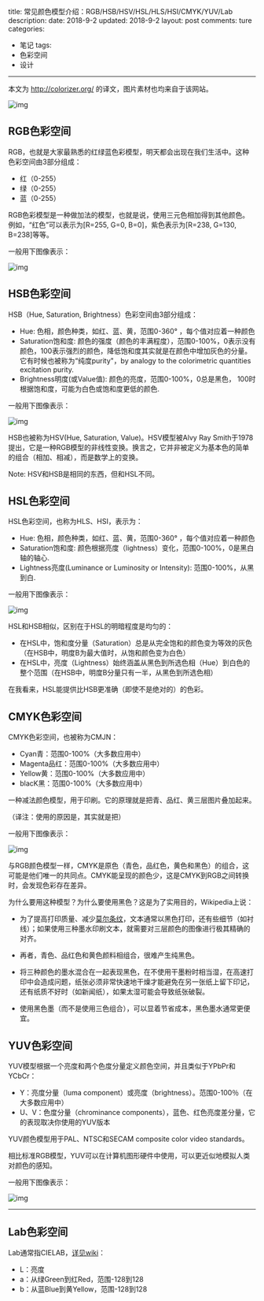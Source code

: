 title: 常见颜色模型介绍：RGB/HSB/HSV/HSL/HLS/HSI/CMYK/YUV/Lab
description: 
date: 2018-9-2
updated: 2018-9-2
layout: post
comments: ture
categories:
- 笔记
tags: 
- 色彩空间
- 设计
---

本文为 http://colorizer.org/ 的译文，图片素材也均来自于该网站。

![img](http://noodlefighter.com/post/note_color_space/yuv.png)

<!--more-->

## RGB色彩空间

RGB，也就是大家最熟悉的红绿蓝色彩模型，明天都会出现在我们生活中。这种色彩空间由3部分组成：

* 红（0-255）
* 绿（0-255）
* 蓝（0-255）

RGB色彩模型是一种做加法的模型，也就是说，使用三元色相加得到其他颜色。
例如，“红色”可以表示为[R=255, G=0, B=0]，紫色表示为[R=238, G=130, B=238]等等。

一般用下图像表示：

![img](rgb.png)

## HSB色彩空间

HSB（Hue, Saturation, Brightness）色彩空间由3部分组成：

* Hue: 色相，颜色种类，如红、蓝、黄，范围0-360° ，每个值对应着一种颜色
* Saturation饱和度: 颜色的强度（颜色的丰满程度），范围0-100%，0表示没有颜色，100表示强烈的颜色，降低饱和度其实就是在颜色中增加灰色的分量。它有时候也被称为“纯度purity"，by analogy to the colorimetric quantities excitation purity.
* Brightness明度(或Value值): 颜色的亮度，范围0-100%，0总是黑色， 100时根据饱和度，可能为白色或饱和度更低的颜色.

一般用下图像表示：

![img](hsv.png)

HSB也被称为HSV(Hue, Saturation, Value)。HSV模型被Alvy Ray Smith于1978提出，它是一种RGB模型的非线性变换。换言之，它并非被定义为基本色的简单的组合（相加、相减），而是数学上的变换。

Note: HSV和HSB是相同的东西，但和HSL不同。

## HSL色彩空间 

HSL色彩空间，也称为HLS、HSI，表示为：

* Hue: 色相，颜色种类，如红、蓝、黄，范围0-360° ，每个值对应着一种颜色
* Saturation饱和度: 颜色根据亮度（lightness）变化，范围0-100%，0是黑白轴的轴心.
* Lightness亮度(Luminance or Luminosity or Intensity): 范围0-100%，从黑到白.

一般用下图像表示：

![img](hsl.png)

HSL和HSB相似，区别在于HSL的明暗程度是均匀的：

* 在HSL中，饱和度分量（Saturation）总是从完全饱和的颜色变为等效的灰色（在HSB中，明度B为最大值时，从饱和颜色变为白色）
* 在HSL中，亮度（Lightness）始终涵盖从黑色到所选色相（Hue）到白色的整个范围（在HSB中，明度B分量只有一半，从黑色到所选色相）

在我看来，HSL能提供比HSB更准确（即使不是绝对的）的色彩。

## CMYK色彩空间

CMYK色彩空间，也被称为CMJN：

* Cyan青：范围0-100%（大多数应用中）
* Magenta品红：范围0-100%（大多数应用中）
* Yellow黄：范围0-100%（大多数应用中）
* blacK黑：范围0-100%（大多数应用中）

一种减法颜色模型，用于印刷。它的原理就是把青、品红、黄三层图片叠加起来。

（译注：使用的原因是，其实就是把）

一般用下图像表示：

![img](cmyk.png)

与RGB颜色模型一样，CMYK是原色（青色，品红色，黄色和黑色）的组合，这可能是他们唯一的共同点。CMYK能呈现的颜色少，这是CMYK到RGB之间转换时，会发现色彩存在差异。

为什么要用这种模型？为什么要使用黑色？这是为了实用目的，Wikipedia上说：

* 为了提高打印质量、减少[莫尔条纹](https://zh.wikipedia.org/wiki/%E8%8E%AB%E5%88%97%E6%B3%A2%E7%B4%8B)，文本通常以黑色打印，还有些细节（如衬线）；如果使用三种墨水印刷文本，就需要对三层颜色的图像进行极其精确的对齐。

* 再者，青色、品红色和黄色颜料相组合，很难产生纯黑色。

* 将三种颜色的墨水混合在一起表现黑色，在不使用干墨粉时相当湿，在高速打印中会造成问题，纸张必须非常快速地干燥才能避免在另一张纸上留下印记，还有纸质不好时（如新闻纸），如果太湿可能会导致纸张破裂。
* 使用黑色墨（而不是使用三色组合），可以显着节省成本，黑色墨水通常更便宜。

## YUV色彩空间

YUV模型根据一个亮度和两个色度分量定义颜色空间，并且类似于YPbPr和YCbCr：

* Y：亮度分量（luma component）或亮度（brightness）。范围0-100％（在大多数应用中）
* U、V：色度分量（chrominance components），蓝色、红色亮度差分量，它的表现取决你使用的YUV版本

YUV颜色模型用于PAL、NTSC和SECAM composite color video standards。

相比标准RGB模型，YUV可以在计算机图形硬件中使用，可以更近似地模拟人类对颜色的感知。

一般用下图像表示：

![img](yuv.png)

---

## Lab色彩空间

Lab通常指CIELAB，[详见wiki](https://zh.wikipedia.org/wiki/Lab%E8%89%B2%E5%BD%A9%E7%A9%BA%E9%97%B4)：

* L：亮度
* a：从绿Green到红Red，范围-128到128
* b：从蓝Blue到黄Yellow，范围-128到128

